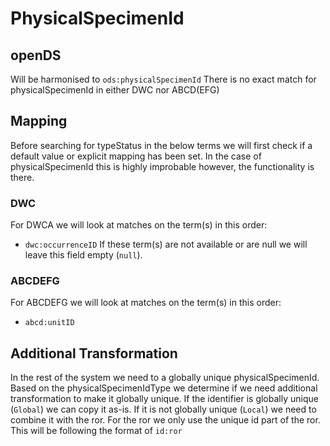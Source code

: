 # PhysicalSpecimenId

## openDS
Will be harmonised to `ods:physicalSpecimenId`
There is no exact match for physicalSpecimenId in either DWC nor ABCD(EFG)

## Mapping
Before searching for typeStatus in the below terms we will first check if a default value or explicit mapping has been set.
In the case of physicalSpecimenId this is highly improbable however, the functionality is there.

### DWC
For DWCA we will look at matches on the term(s) in this order:
- `dwc:occurrenceID`
If these term(s) are not available or are null we will leave this field empty (`null`).

### ABCDEFG
For ABCDEFG we will look at matches on the term(s) in this order:
- `abcd:unitID`

## Additional Transformation
In the rest of the system we need to a globally unique physicalSpecimenId.
Based on the physicalSpecimenIdType we determine if we need additional transformation to make it globally unique.
If the identifier is globally unique (`Global`) we can copy it as-is.
If it is not globally unique (`Local`) we need to combine it with the ror.
For the ror we only use the unique id part of the ror.
This will be following the format of `id:ror`